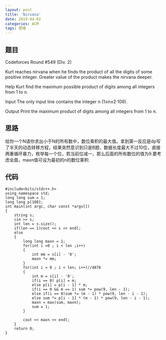 ```yaml
---
layout: post
title: 'Nirvana'
date: 2019-04-02
categories: ACM
tags: 思维
---
```

## 题目
 
Codeforces Round #549 (Div. 2)

Kurt reaches nirvana when he finds the product of all the digits of some positive integer. Greater value of the product makes the nirvana deeper.

Help Kurt find the maximum possible product of digits among all integers from 1 to n.

Input
The only input line contains the integer n (1≤n≤2⋅109).

Output
Print the maximum product of digits among all integers from 1 to n.
## 思路
给你一个N请你求出小于N的所有数中，数位乘积的最大值。拿到第一反应是dp写了半天的动态转移方程，结果突然意识到只是B题，数据长度最大不过10位，直接两重循环暴力，枚举每一个位，若当前位减一，那么后面的所有数位的值为9.要考虑全面，maxn值可设为最初的n的数位乘积.
## 代码
```clike
#include<bits/stdc++.h>
using namespace std;
long long sum = 1;
long long p[100];
int main(int argc, char const *argv[])
{
    string s;
    cin >> s;
    int len = s.size();
    if(len == 1)cout << s << endl;
    else
    {
    	long long maxn = 1;
    	for(int i =0 ; i < len ;i++)
    	{
    		int mm = s[i] - '0';
    		maxn *= mm;
    	}
        for(int i = 0 ; i < len; i++)//4876
        {
            int m = s[i] - '0';
            if(i == 0) p[i] = m;
            else p[i] = p[i - 1] * m;
            if(i == 0 && m == 1) sum *= pow(9, len - 1);
            else if(i == 0)sum *= (m - 1) * pow(9, len - i - 1);
            else sum *= p[i - 1] * (m - 1) * pow(9, len - i - 1);
            maxn = max(sum, maxn);
            sum = 1;
        }
       
        cout << maxn << endl;
    }
    return 0;
}
```